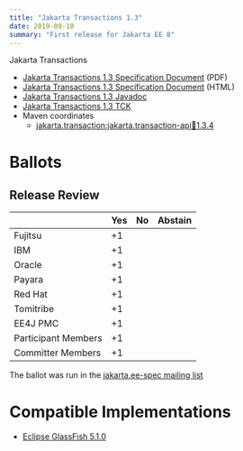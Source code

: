 ```yaml
---
title: "Jakarta Transactions 1.3"
date: 2019-09-10
summary: "First release for Jakarta EE 8"
---
```

Jakarta Transactions

* [Jakarta Transactions 1.3 Specification Document](./transactions-spec-1.3.3.pdf) (PDF)
* [Jakarta Transactions 1.3 Specification Document](./transactions-spec-1.3.3.html) (HTML)
* [Jakarta Transactions 1.3 Javadoc](./apidocs)
* [Jakarta Transactions 1.3 TCK](https://download.eclipse.org/jakartaee/transactions/1.3/eclipse-transactions-tck-1.3.0.zip)
* Maven coordinates
  * [jakarta.transaction:jakarta.transaction-api:jar:1.3.4](https://search.maven.org/artifact/jakarta.transaction/jakarta.transaction-api/1.3.3/jar)

# Ballots

## Release Review

|                       |  Yes    | No      | Abstain  |
|-----------------------|---------|---------|----------|
|Fujitsu                |   +1    |         |          |
|IBM                    |   +1    |         |          |
|Oracle                 |   +1    |         |          |
|Payara                 |   +1    |         |          |
|Red Hat                |   +1    |         |          |
|Tomitribe              |   +1    |         |          |
|EE4J PMC               |   +1    |         |          |
|Participant Members    |   +1    |         |          |
|Committer Members      |   +1    |         |          |

The ballot was run in the [jakarta.ee-spec mailing list](https://www.eclipse.org/lists/jakarta.ee-spec/msg00498.html)

# Compatible Implementations

* [Eclipse GlassFish 5.1.0](https://eclipse-ee4j.github.io/glassfish/)
